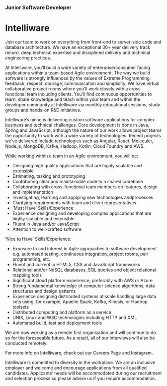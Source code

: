 ### Junior Software Developer

# Intelliware

Join our team to work on everything from front-end to server-side code and database architecture. We have an exceptional 30+ year delivery track record, deep technical expertise and disciplined delivery and technical engineering practices.

At Intelliware, you’ll build a wide variety of enterprise/consumer facing applications within a team-based Agile environment. The way we build software is strongly influenced by the values of Extreme Programming: feedback, respect, courage, communication and simplicity. We have virtual collaborative project rooms where you’ll work closely with a cross functional team including clients. You’ll find continuous opportunities to learn, share knowledge and teach within your team and within the developer community at Intelliware via monthly educational sessions, study groups and hands-on R&D initiatives. 

Intelliware’s niche is delivering custom software applications for complex business and technical challenges. Core development is done in Java, Spring and JavaScript, although the nature of our work allows project teams the opportunity to work with a wide variety of technologies. Recent projects we’ve delivered include technologies such as Angular, React, Moleculer, Node.js, MongoDB, Kafka, Hadoop, Kotlin, Cloud Foundry and AWS.

While working within a team in an Agile environment, you will be:
- Designing high quality applications that are highly scalable and extensible
- Estimating, tasking and prototyping
- Contributing clear and maintainable code to a shared codebase
- Collaborating with cross-functional team members on features, design and implementation
- Investigating, learning and applying new technologies and ​processes
- Clarifying requirements with team and client representatives
- ’Must Have’ Skills/Experience:
- Experience designing and developing complex applications that are highly scalable and extensible
- Fluent in Java and/or JavaScript
- Attention to well-crafted software

’Nice to Have’ Skills/Experience:
- Exposure to and interest in Agile approaches to software development e.g. automated testing, continuous integration, project rooms, pair programming, etc.
- Fluent and current in HTML5, CSS and JavaScript frameworks
- Relational and/or NoSQL databases, SQL queries and object relational mapping tools
- Significant cloud platform experience, preferably with AWS or Azure
- Strong fundamental knowledge of computer science algorithms, data structures and design patterns
- Experience designing distributed systems at scale handling large data sets using, for example, Apache Spark, Kafka, Kinesis, or Hadoop toolsets
- Distributed computing and platform as a service
- UNIX, Linux and W3C technologies including HTTP and XML
- Automated build, test and deployment tools

We are now working as a remote first organization and will continue to do so for the foreseeable future. As a result, all of our interviews will also be conducted remotely.

For more info on Intelliware, check out our Careers Page and Instagram.

Intelliware is committed to diversity in the workplace. We are an inclusive employer and welcome and encourage applications from all qualified candidates. Applicants’ needs will be accommodated during our recruitment and selection process so please advise us if you require accommodation.